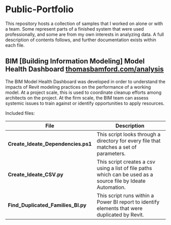 # Public-Portfolio

This repository hosts a collection of samples that I worked on alone or with a team. 
Some represent parts of a finished system that were used professionally, and some are from my own interests in analyzing data.
A full description of contents follows, and further documentation exists within each file.

## BIM [Building Information Modeling] Model Health Dashboard [thomasbamford.com/analysis](https://thomasbamford.com/analysis)
The BIM Model Health Dashboard was developed in order to understand the impacts of Revit modeling practices on the performance of a working model. At a project scale, this is used to coordinate cleanup efforts among architects on the project. At the firm scale, the BIM team can assess systemic issues to train against or identify opportunities to apply resources.

Included files:

|**File**|Description|
| ------ | --------- |
|**Create_Ideate_Dependencies.ps1**|This script looks through a directory for every file that matches a set of parameters.|
|**Create_Ideate_CSV.py**|This script creates a csv using a list of file paths which can be used as a source file by Ideate Automation.|
|**Find_Duplicated_Families_BI.py**|This script runs within a Power BI report to identify elements that were duplicated by Revit.|

